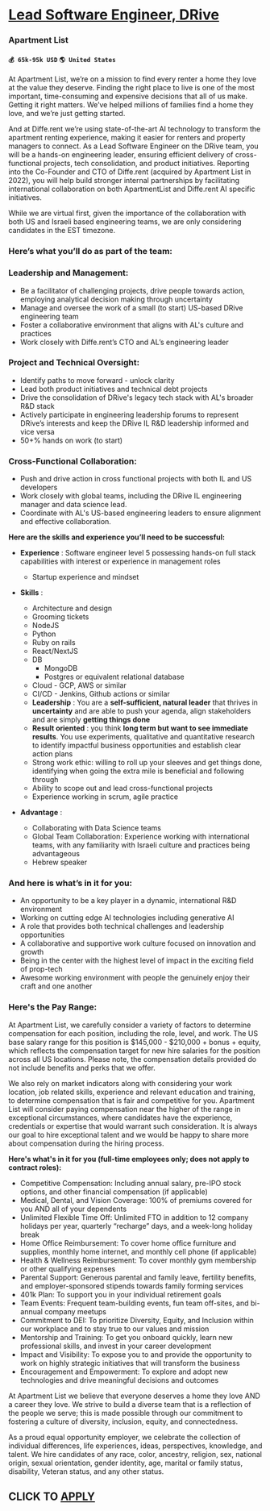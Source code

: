# [Lead Software Engineer, DRive](https://www.remotewlb.com/apply/lead-software-engineer-drive-43456)  
### Apartment List  
#### `💰 65k-95k USD` `🌎 United States`  

At Apartment List, we’re on a mission to find every renter a home they love at the value they deserve. Finding the right place to live is one of the most important, time-consuming and expensive decisions that all of us make. Getting it right matters. We’ve helped millions of families find a home they love, and we’re just getting started.

And at Diffe.rent we’re using state-of-the-art AI technology to transform the apartment renting experience, making it easier for renters and property managers to connect. As a Lead Software Engineer on the DRive team, you will be a hands-on engineering leader, ensuring efficient delivery of cross-functional projects, tech consolidation, and product initiatives. Reporting into the Co-Founder and CTO of Diffe.rent (acquired by Apartment List in 2022), you will help build stronger internal partnerships by facilitating international collaboration on both ApartmentList and Diffe.rent AI specific initiatives.

While we are virtual first, given the importance of the collaboration with both US and Israeli based engineering teams, we are only considering candidates in the EST timezone.

### Here’s what you’ll do as part of the team:

### Leadership and Management:

  * Be a facilitator of challenging projects, drive people towards action, employing analytical decision making through uncertainty
  * Manage and oversee the work of a small (to start) US-based DRive engineering team
  * Foster a collaborative environment that aligns with AL's culture and practices
  * Work closely with Diffe.rent’s CTO and AL’s engineering leader

### Project and Technical Oversight:

  * Identify paths to move forward - unlock clarity
  * Lead both product initiatives and technical debt projects
  * Drive the consolidation of DRive's legacy tech stack with AL's broader R&D stack
  * Actively participate in engineering leadership forums to represent DRive’s interests and keep the DRive IL R&D leadership informed and vice versa
  * 50+% hands on work (to start)

### Cross-Functional Collaboration:

  * Push and drive action in cross functional projects with both IL and US developers 
  * Work closely with global teams, including the DRive IL engineering manager and data science lead.
  * Coordinate with AL's US-based engineering leaders to ensure alignment and effective collaboration.

**Here are the skills and experience you’ll need to be successful:**

  * **Experience** : Software engineer level 5 possessing hands-on full stack capabilities with interest or experience in management roles
    * Startup experience and mindset 
  * **Skills** : 
    * Architecture and design
    * Grooming tickets
    * NodeJS
    * Python
    * Ruby on rails
    * React/NextJS
    * DB
      * MongoDB
      * Postgres or equivalent relational database
    * Cloud - GCP, AWS or similar
    * CI/CD - Jenkins, Github actions or similar
    * **Leadership** : You are a **self-sufficient, natural leader** that thrives in **uncertainty** and are able to push your agenda, align stakeholders and are simply **getting things done**
    * **Result oriented** : you think **long term but want to see immediate results**. You use experiments, qualitative and quantitative research to identify impactful business opportunities and establish clear action plans
    * Strong work ethic: willing to roll up your sleeves and get things done, identifying when going the extra mile is beneficial and following through
    * Ability to scope out and lead cross-functional projects
    * Experience working in scrum, agile practice

  * **Advantage** :
    * Collaborating with Data Science teams
    * Global Team Collaboration: Experience working with international teams, with any familiarity with Israeli culture and practices being advantageous
    * Hebrew speaker

### And here is what’s in it for you:

  * An opportunity to be a key player in a dynamic, international R&D environment
  * Working on cutting edge AI technologies including generative AI
  * A role that provides both technical challenges and leadership opportunities
  * A collaborative and supportive work culture focused on innovation and growth
  * Being in the center with the highest level of impact in the exciting field of prop-tech
  * Awesome working environment with people the genuinely enjoy their craft and one another

### Here's the Pay Range:

At Apartment List, we carefully consider a variety of factors to determine compensation for each position, including the role, level, and work. The US base salary range for this position is $145,000 - $210,000 + bonus + equity, which reflects the compensation target for new hire salaries for the position across all US locations. Please note, the compensation details provided do not include benefits and perks that we offer.

We also rely on market indicators along with considering your work location, job related skills, experience and relevant education and training, to determine compensation that is fair and competitive for you. Apartment List will consider paying compensation near the higher of the range in exceptional circumstances, where candidates have the experience, credentials or expertise that would warrant such consideration. It is always our goal to hire exceptional talent and we would be happy to share more about compensation during the hiring process.

 **Here's what's in it for you (full-time employees only; does not apply to contract roles):**

  * Competitive Compensation: Including annual salary, pre-IPO stock options, and other financial compensation (if applicable)
  * Medical, Dental, and Vision Coverage: 100% of premiums covered for you AND all of your dependents
  * Unlimited Flexible Time Off: Unlimited FTO in addition to 12 company holidays per year, quarterly “recharge” days, and a week-long holiday break
  * Home Office Reimbursement: To cover home office furniture and supplies, monthly home internet, and monthly cell phone (if applicable)
  * Health & Wellness Reimbursement: To cover monthly gym membership or other qualifying expenses
  * Parental Support: Generous parental and family leave, fertility benefits, and employer-sponsored stipends towards family forming services
  * 401k Plan: To support you in your individual retirement goals
  * Team Events: Frequent team-building events, fun team off-sites, and bi-annual company meetups
  * Commitment to DEI: To prioritize Diversity, Equity, and Inclusion within our workplace and to stay true to our values and mission
  * Mentorship and Training: To get you onboard quickly, learn new professional skills, and invest in your career development
  * Impact and Visibility: To expose you to and provide the opportunity to work on highly strategic initiatives that will transform the business
  * Encouragement and Empowerment: To explore and adopt new technologies and drive meaningful decisions and outcomes

At Apartment List we believe that everyone deserves a home they love AND a career they love. We strive to build a diverse team that is a reflection of the people we serve; this is made possible through our commitment to fostering a culture of diversity, inclusion, equity, and connectedness.

As a proud equal opportunity employer, we celebrate the collection of individual differences, life experiences, ideas, perspectives, knowledge, and talent. We hire candidates of any race, color, ancestry, religion, sex, national origin, sexual orientation, gender identity, age, marital or family status, disability, Veteran status, and any other status.

  
## CLICK TO [APPLY](https://www.remotewlb.com/apply/lead-software-engineer-drive-43456)

